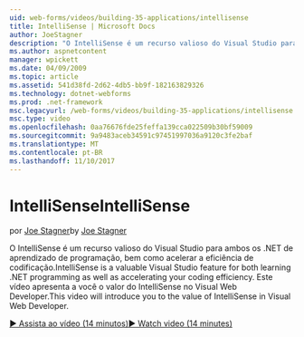 ```yaml
---
uid: web-forms/videos/building-35-applications/intellisense
title: IntelliSense | Microsoft Docs
author: JoeStagner
description: "O IntelliSense é um recurso valioso do Visual Studio para ambos os .NET de aprendizado de programação, bem como acelerar a eficiência de codificação. Este vídeo apresenta..."
ms.author: aspnetcontent
manager: wpickett
ms.date: 04/09/2009
ms.topic: article
ms.assetid: 541d38fd-2d62-4db5-bb9f-182163829326
ms.technology: dotnet-webforms
ms.prod: .net-framework
msc.legacyurl: /web-forms/videos/building-35-applications/intellisense
msc.type: video
ms.openlocfilehash: 0aa76676fde25feffa139cca022509b30bf59009
ms.sourcegitcommit: 9a9483aceb34591c97451997036a9120c3fe2baf
ms.translationtype: MT
ms.contentlocale: pt-BR
ms.lasthandoff: 11/10/2017
---
```

<a name="intellisense"></a><span data-ttu-id="c790c-104">IntelliSense</span><span class="sxs-lookup"><span data-stu-id="c790c-104">IntelliSense</span></span>
====================
<span data-ttu-id="c790c-105">por [Joe Stagner](https://github.com/JoeStagner)</span><span class="sxs-lookup"><span data-stu-id="c790c-105">by [Joe Stagner](https://github.com/JoeStagner)</span></span>

<span data-ttu-id="c790c-106">O IntelliSense é um recurso valioso do Visual Studio para ambos os .NET de aprendizado de programação, bem como acelerar a eficiência de codificação.</span><span class="sxs-lookup"><span data-stu-id="c790c-106">IntelliSense is a valuable Visual Studio feature for both learning .NET programming as well as accelerating your coding efficiency.</span></span> <span data-ttu-id="c790c-107">Este vídeo apresenta a você o valor do IntelliSense no Visual Web Developer.</span><span class="sxs-lookup"><span data-stu-id="c790c-107">This video will introduce you to the value of IntelliSense in Visual Web Developer.</span></span>

[<span data-ttu-id="c790c-108">&#9654; Assista ao vídeo (14 minutos)</span><span class="sxs-lookup"><span data-stu-id="c790c-108">&#9654; Watch video (14 minutes)</span></span>](https://channel9.msdn.com/Blogs/ASP-NET-Site-Videos/intellisense)
